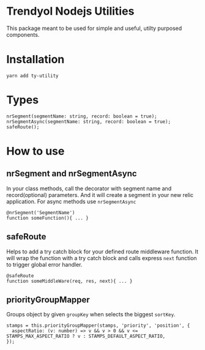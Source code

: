 # Trendyol Nodejs Utilities

This package meant to be used for simple and useful, utilty purposed components.

# Installation

`yarn add ty-utility`

# Types

    nrSegment(segmentName: string, record: boolean = true);
    nrSegmentAsync(segmentName: string, record: boolean = true);
    safeRoute();

# How to use

  ## nrSegment and nrSegmentAsync
  
  In your class methods, call the decorator with segment name and record(optional) parameters. And it will create a segment in your new relic application. For async methods use <code>nrSegmentAsync</code>

    @nrSegment('SegmentName')
    function someFunction(){ ... }

  ## safeRoute

  Helps to add a try catch block for your defined route middleware function. It will wrap the function with a try catch block and calls express <code>next</code> function to trigger global error handler.

    @safeRoute
    function someMiddleWare(req, res, next){ ... }

  ## priorityGroupMapper

  Groups object by given `groupKey` when selects the biggest `sortKey`.

    stamps = this.priorityGroupMapper(stamps, 'priority', 'position', {
      aspectRatio: (v: number) => v && v > 0 && v <= STAMPS_MAX_ASPECT_RATIO ? v : STAMPS_DEFAULT_ASPECT_RATIO,
    });
